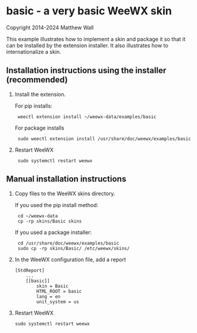basic - a very basic WeeWX skin
=============

Copyright 2014-2024 Matthew Wall

This example illustrates how to implement a skin and package it so that it can be installed by the
extension installer. It also illustrates how to internationalize a skin.


Installation instructions using the installer (recommended)
-------------------------

1) Install the extension.

    For pip installs:

        weectl extension install ~/weewx-data/examples/basic

    For package installs

        sudo weectl extension install /usr/share/doc/weewx/examples/basic

2) Restart WeeWX

        sudo systemctl restart weewx


Manual installation instructions
-------------------------

1) Copy files to the WeeWX skins directory.

    If you used the pip install method:

        cd ~/weewx-data
        cp -rp skins/Basic skins

    If you used a package installer:

        cd /usr/share/doc/weewx/examples/basic
        sudo cp -rp skins/Basic/ /etc/weewx/skins/

2) In the WeeWX configuration file, add a report

       [StdReport]
           ...
           [[basic]]
               skin = Basic
               HTML_ROOT = basic
               lang = en
               unit_system = us

3) Restart WeeWX

       sudo systemctl restart weewx
